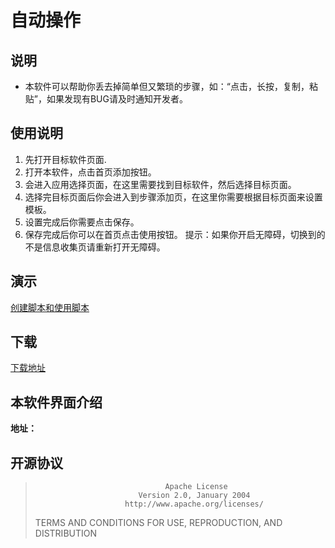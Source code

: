 # 自动操作
## 说明
+ 本软件可以帮助你丢去掉简单但又繁琐的步骤，如：“点击，长按，复制，粘贴”，如果发现有BUG请及时通知开发者。
## 使用说明
1. 先打开目标软件页面.
2. 打开本软件，点击首页添加按钮。
3. 会进入应用选择页面，在这里需要找到目标软件，然后选择目标页面。
4. 选择完目标页面后你会进入到步骤添加页，在这里你需要根据目标页面来设置模板。
5. 设置完成后你需要点击保存。
6. 保存完成后你可以在首页点击使用按钮。
提示：如果你开启无障碍，切换到的不是信息收集页请重新打开无障碍。
## 演示
[创建脚本和使用脚本](https://www.bilibili.com/video/BV1ir4y1N7Bf)
## 下载
[下载地址](https://github.com/Webb-L/automatic/releases)
## 本软件界面介绍
**地址：**[](http://121.4.250.193/yszc.txt)
## 开源协议
>                                  Apache License
>                            Version 2.0, January 2004
>                         http://www.apache.org/licenses/
>
>    TERMS AND CONDITIONS FOR USE, REPRODUCTION, AND DISTRIBUTION